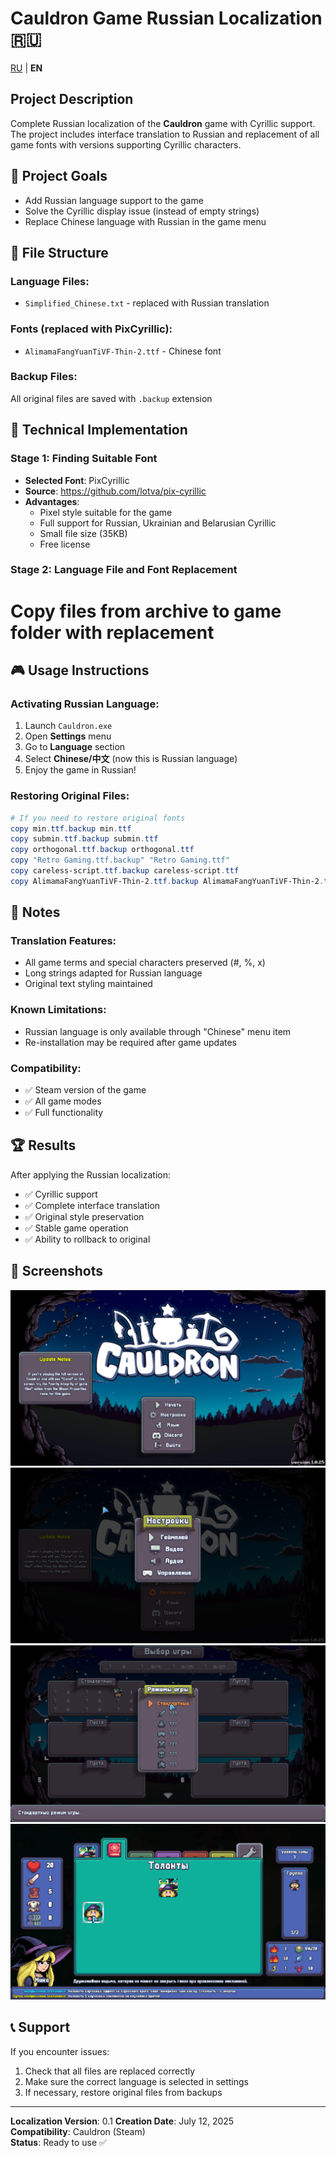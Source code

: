 # Cauldron Game Russian Localization 🇷🇺

[RU](README.md) | **EN**

## Project Description
Complete Russian localization of the **Cauldron** game with Cyrillic support. The project includes interface translation to Russian and replacement of all game fonts with versions supporting Cyrillic characters.

## 🎯 Project Goals
- Add Russian language support to the game
- Solve the Cyrillic display issue (instead of empty strings)
- Replace Chinese language with Russian in the game menu

## 📁 File Structure

### Language Files:
- `Simplified_Chinese.txt` - replaced with Russian translation

### Fonts (replaced with PixCyrillic):
- `AlimamaFangYuanTiVF-Thin-2.ttf` - Chinese font

### Backup Files:
All original files are saved with `.backup` extension

## 🔧 Technical Implementation
### Stage 1: Finding Suitable Font
- **Selected Font**: PixCyrillic
- **Source**: https://github.com/lotva/pix-cyrillic
- **Advantages**:
  - Pixel style suitable for the game
  - Full support for Russian, Ukrainian and Belarusian Cyrillic
  - Small file size (35KB)
  - Free license

### Stage 2: Language File and Font Replacement
# Copy files from archive to game folder with replacement

## 🎮 Usage Instructions

### Activating Russian Language:
1. Launch `Cauldron.exe`
2. Open **Settings** menu
3. Go to **Language** section
4. Select **Chinese/中文** (now this is Russian language)
5. Enjoy the game in Russian!

### Restoring Original Files:
```powershell
# If you need to restore original fonts
copy min.ttf.backup min.ttf
copy submin.ttf.backup submin.ttf
copy orthogonal.ttf.backup orthogonal.ttf
copy "Retro Gaming.ttf.backup" "Retro Gaming.ttf"
copy careless-script.ttf.backup careless-script.ttf
copy AlimamaFangYuanTiVF-Thin-2.ttf.backup AlimamaFangYuanTiVF-Thin-2.ttf
```

## 📝 Notes

### Translation Features:
- All game terms and special characters preserved (#, %, x)
- Long strings adapted for Russian language
- Original text styling maintained

### Known Limitations:
- Russian language is only available through "Chinese" menu item
- Re-installation may be required after game updates

### Compatibility:
- ✅ Steam version of the game
- ✅ All game modes
- ✅ Full functionality

## 🏆 Results

After applying the Russian localization:
- ✅ Cyrillic support
- ✅ Complete interface translation
- ✅ Original style preservation
- ✅ Stable game operation
- ✅ Ability to rollback to original

## 📸 Screenshots

![Screenshot 1](files/1.png)
![Screenshot 2](files/2.png)
![Screenshot 3](files/3.png)
![Screenshot 4](files/4.png)

## 📞 Support

If you encounter issues:
1. Check that all files are replaced correctly
2. Make sure the correct language is selected in settings
3. If necessary, restore original files from backups

---

**Localization Version**: 0.1
**Creation Date**: July 12, 2025  
**Compatibility**: Cauldron (Steam)  
**Status**: Ready to use ✅ 
